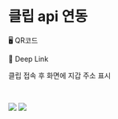 # 클립 api 연동

🖥️ QR코드

📱 Deep Link

클립 접속 후 화면에 지갑 주소 표시

<br>

<img src="https://img.shields.io/badge/react-61DAFB?style=for-the-badge&logo=react&logoColor=black"> <img src="https://img.shields.io/badge/javascript-F7DF1E?style=for-the-badge&logo=javascript&logoColor=black"> 

